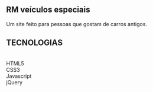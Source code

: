 ## RM veículos especiais
Um site feito para pessoas que gostam de carros antigos.




## TECNOLOGIAS

<BR/>HTML5
<br/>CSS3
<br/>Javascript
<br/>jQuery